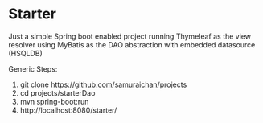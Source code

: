 # Starter

Just a simple Spring boot enabled project running Thymeleaf as the view resolver using MyBatis as the DAO abstraction with embedded datasource (HSQLDB)

Generic Steps:

  1. git clone https://github.com/samuraichan/projects
  2. cd projects/starterDao
  3. mvn spring-boot:run
  4. http://localhost:8080/starter/
